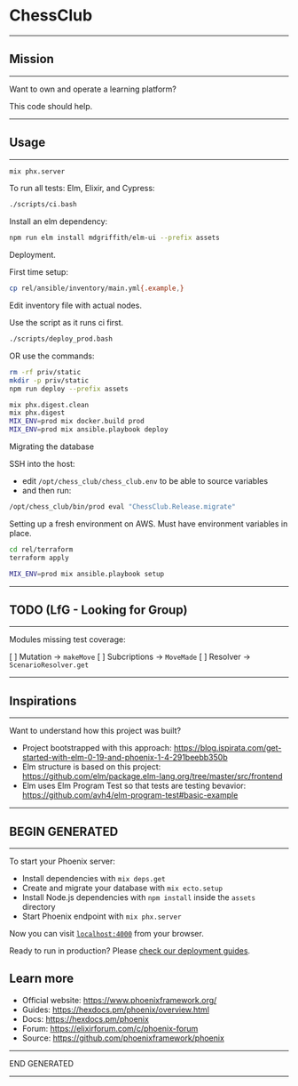 # ChessClub

---------------------------------------------------------------------------------------

## Mission

---------------------------------------------------------------------------------------

Want to own and operate a learning platform?

This code should help.

---------------------------------------------------------------------------------------

## Usage

---------------------------------------------------------------------------------------

```bash
mix phx.server
```

To run all tests: Elm, Elixir, and Cypress:

```bash
./scripts/ci.bash
```

Install an elm dependency:

```bash
npm run elm install mdgriffith/elm-ui --prefix assets
```

Deployment.

First time setup:

```bash
cp rel/ansible/inventory/main.yml{.example,}
```
Edit inventory file with actual nodes.

Use the script as it runs ci first.

```bash
./scripts/deploy_prod.bash
```

OR use the commands:

```bash
rm -rf priv/static
mkdir -p priv/static
npm run deploy --prefix assets

mix phx.digest.clean
mix phx.digest
MIX_ENV=prod mix docker.build prod
MIX_ENV=prod mix ansible.playbook deploy
```

Migrating the database

SSH into the host:
- edit `/opt/chess_club/chess_club.env` to be able to source variables
- and then run:

```bash
/opt/chess_club/bin/prod eval "ChessClub.Release.migrate"
```

Setting up a fresh environment on AWS. Must have environment variables in place.

```bash
cd rel/terraform
terraform apply

MIX_ENV=prod mix ansible.playbook setup
```

---------------------------------------------------------------------------------------

## TODO (LfG - Looking for Group)

---------------------------------------------------------------------------------------

Modules missing test coverage:

[ ] Mutation -> `makeMove`
[ ] Subcriptions -> `MoveMade`
[ ] Resolver -> `ScenarioResolver.get`

---------------------------------------------------------------------------------------

## Inspirations

---------------------------------------------------------------------------------------

Want to understand how this project was built?

- Project bootstrapped with this approach: https://blog.ispirata.com/get-started-with-elm-0-19-and-phoenix-1-4-291beebb350b
- Elm structure is based on this project: https://github.com/elm/package.elm-lang.org/tree/master/src/frontend
- Elm uses Elm Program Test so that tests are testing bevavior: https://github.com/avh4/elm-program-test#basic-example

---------------------------------------------------------------------------------------

## BEGIN GENERATED

---------------------------------------------------------------------------------------

To start your Phoenix server:

  * Install dependencies with `mix deps.get`
  * Create and migrate your database with `mix ecto.setup`
  * Install Node.js dependencies with `npm install` inside the `assets` directory
  * Start Phoenix endpoint with `mix phx.server`

Now you can visit [`localhost:4000`](http://localhost:4000) from your browser.

Ready to run in production? Please [check our deployment guides](https://hexdocs.pm/phoenix/deployment.html).

## Learn more

  * Official website: https://www.phoenixframework.org/
  * Guides: https://hexdocs.pm/phoenix/overview.html
  * Docs: https://hexdocs.pm/phoenix
  * Forum: https://elixirforum.com/c/phoenix-forum
  * Source: https://github.com/phoenixframework/phoenix

---------------------------------------------------------------------------------------

END GENERATED

---------------------------------------------------------------------------------------
